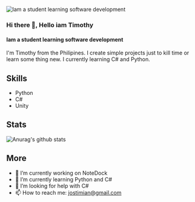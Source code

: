 ![Iam a student learning software development](https://pbs.twimg.com/media/Emwh-0hVkAA6Nr0?format=jpg&name=4096x4096)

### Hi there 👋, Hello iam Timothy
#### Iam a student learning software development

I'm Timothy from the Philipines. I create simple projects just to kill time or learn some thing new. I currently learning C# and Python.

## Skills
- Python
- C#
- Unity

## Stats
![Anurag's github stats](https://github-readme-stats.vercel.app/api?username=jostimian&show_icons=true&theme=highcontrast)

## More
- 🔭 I’m currently working on NoteDock 
- 🌱 I’m currently learning Python and C# 
- 🤔 I’m looking for help with C# 
- 📫 How to reach me: [jostimian@gmail.com](https://mail.google.com/mail/u/0/#inbox?compose=new) 



